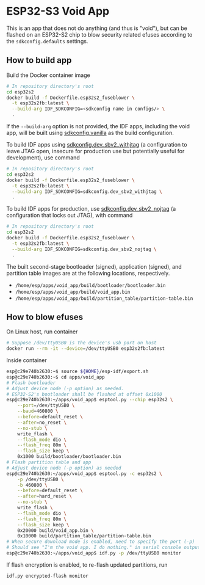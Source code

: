 # ESP32-S3 Void App

This is an app that does not do anything (and thus is "void"), but can be
flashed on an ESP32-S2 chip to blow security related efuses according to the
`sdkconfig.defaults` settings.

## How to build app

Build the Docker container image

```bash
# In repository directory's root
cd esp32s2
docker build -f Dockerfile.esp32s2_fuseblower \
  -t esp32s2fb:latest \
  --build-arg IDF_SDKCONFIG=<sdkconfig name in configs/> \
  .
```

If the `--build-arg` option is not provided, the IDF apps, including the void
app, will be built using [sdkconfig.vanilla](../../configs/sdkconfig.vanilla) as
the build configuration.

To build IDF apps using
[sdkconfig.dev_sbv2_withjtag](../../configs/sdkconfig.dev_sbv2_withjtag) (a
configuration to leave JTAG open, insecure for production use but potentially
useful for development), use command

```bash
# In repository directory's root
cd esp32s2
docker build -f Dockerfile.esp32s2_fuseblower \
  -t esp32s2fb:latest \
  --build-arg IDF_SDKCONFIG=sdkconfig.dev_sbv2_withjtag \
  .
```

To build IDF apps for production, use
[sdkconfig.dev_sbv2_nojtag](../../configs/sdkconfig.dev_sbv2_nojtag) (a
configuration that locks out JTAG), with command

```bash
# In repository directory's root
cd esp32s2
docker build -f Dockerfile.esp32s2_fuseblower \
  -t esp32s2fb:latest \
  --build-arg IDF_SDKCONFIG=sdkconfig.dev_sbv2_nojtag \
  .
```

The built second-stage bootloader (signed), application (signed), and partition
table images are at the following locations, respectively.

- `/home/esp/apps/void_app/build/bootloader/bootloader.bin`
- `/home/esp/apps/void_app/build/void_app.bin`
- `/home/esp/apps/void_app/build/partition_table/partition-table.bin`

## How to blow efuses

On Linux host, run container

```bash
# Suppose /dev/ttyUSB0 is the device's usb port on host
docker run --rm -it --device=/dev/ttyUSB0 esp32s2fb:latest
```

Inside container

```bash
esp@c29e740b2630:~$ source ${HOME}/esp-idf/export.sh
esp@c29e740b2630:~$ cd apps/void_app
# Flash bootloader
# Adjust device node (-p option) as needed.
# ESP32-S2's bootloader shall be flashed at offset 0x1000
esp@c29e740b2630:~/apps/void_app$ esptool.py --chip esp32s2 \
    --port=/dev/ttyUSB0 \
    --baud=460800 \
    --before=default_reset \
    --after=no_reset \
    --no-stub \
    write_flash \
    --flash_mode dio \
    --flash_freq 80m \
    --flash_size keep \
    0x1000 build/bootloader/bootloader.bin
# Flash partition table and app
# Adjust device node (-p option) as needed 
esp@c29e740b2630:~/apps/void_app$ esptool.py -c esp32s2 \
    -p /dev/ttyUSB0 \
    -b 460800 \
    --before=default_reset \
    --after=hard_reset \
    --no-stub \
    write_flash \
    --flash_mode dio \
    --flash_freq 80m \
    --flash_size keep \
    0x20000 build/void_app.bin \
    0x10000 build/partition_table/partition-table.bin
# When secure download mode is enabled, need to specify the port (-p)
# Should see "I'm the void app. I do nothing." in serial console output
esp@c29e740b2630:~/apps/void_app$ idf.py -p /dev/ttyUSB0 monitor
```

If flash encryption is enabled, to re-flash updated partitions, run

```bash
idf.py encrypted-flash monitor
```
